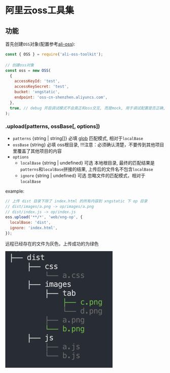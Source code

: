 # 阿里云oss工具集

## 功能

首先创建`OSS`对象(配置参考[ali-oss](https://github.com/ali-sdk/ali-oss#ossoptions)):
```javascript
const { OSS } = require('ali-oss-toolkit');

// 创建oss对象
const oss = new OSS(
  {
    accessKeyId: 'test',
    accessKeySecret: 'test',
    bucket: 'xngstatic',
    endpoint: 'oss-cn-shenzhen.aliyuncs.com',
  },
  true, // debug 开启调试模式不会真正和oss交互, 而是mock, 用于调试配置是否正确, 默认开启
);
```

### .upload(patterns, ossBase[, options])

- `patterns` {string | string[]} 必填 [glob](https://github.com/isaacs/node-glob#glob-primer) 匹配模式, 相对于`localBase`
- `ossBase` {string} 必填 oss根目录, !!!注意：必须确认清楚，不要传到其他项目里覆盖了其他项目的内容
- `options`
  - `localBase` {string | undefined} 可选 本地根目录, 最终的匹配结果是`patterns`和`localBase`拼接的结果, 上传后的文件名不包含`localBase`
  - `ignore` {string | undefined} 可选 忽略文件的匹配模式，相对于`localBase`

example:
```javascript
// 上传 dist 目录下除了 index.html 的所有内容到 xngstatic 下 op 目录
// dist/images/a.png -> op/images/a.png
// dist/index.js -> op/index.js
oss.upload('**/*', 'web/xng-op', {
  localBase: 'dist',
  ignore: 'index.html',
});
```

远程已经存在的文件为灰色，上传成功的为绿色

<img src="./docs/assets/upload.png" />
